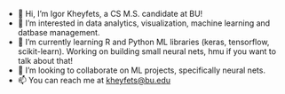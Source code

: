 - 👋 Hi, I’m Igor Kheyfets, a CS M.S. candidate at BU!
- 👀 I’m interested in data analytics, visualization, machine learning and datbase management.
- 🌱 I’m currently learning R and Python ML libraries (keras, tensorflow, scikit-learn). Working on building small neural nets, hmu if you want to talk about that!
- 💞️ I’m looking to collaborate on ML projects, specifically neural nets.
- 📫 You can reach me at kheyfets@bu.edu

<!---
ikheyfets/ikheyfets is a ✨ special ✨ repository because its `README.md` (this file) appears on your GitHub profile.
You can click the Preview link to take a look at your changes.
--->
